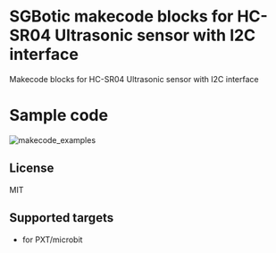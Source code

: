 # SGBotic makecode blocks for HC-SR04 Ultrasonic sensor with I2C interface

Makecode blocks for HC-SR04 Ultrasonic sensor with I2C interface

# Sample code
![makecode_examples](https://user-images.githubusercontent.com/2862935/84478698-4fc37b00-acc4-11ea-9051-da78aa9d7f79.png)

## License

MIT

## Supported targets

* for PXT/microbit

